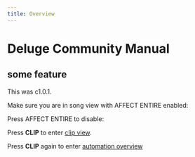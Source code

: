 ```yaml
---
title: Overview
---
```

# Deluge Community Manual

##  some feature

This was <added-in>c1.0.1</added-in>.

Make sure you are in song view with AFFECT ENTIRE enabled:

<affect-entire on song></affect-entire>

Press AFFECT ENTIRE to disable:

<affect-entire song></affect-entire>

Press **CLIP** to enter [clip view](/views/clips/).

<affect-entire clip></affect-entire>

Press **CLIP** again to enter [automation overview](/views/automation#overview)

<affect-entire clip="blinking"></affect-entire>
